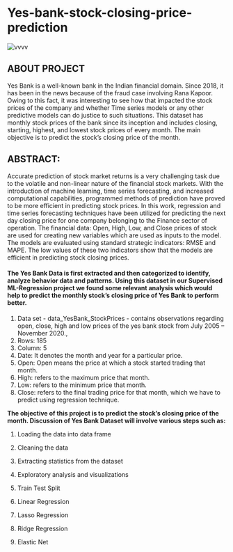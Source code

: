 # Yes-bank-stock-closing-price-prediction

![vvvv](https://github.com/Karantiwari307/Yes-bank-stock-closing-price-prediction/assets/111437123/633412d3-a704-46bc-8896-1a5869a07e6e)


## ABOUT PROJECT


Yes Bank is a well-known bank in the Indian financial domain. Since 2018, it has been in the news because of the fraud case involving Rana Kapoor. Owing to this fact, it was interesting to see how that impacted the stock prices of the company and whether Time series models or any other predictive models can do justice to such situations. This dataset has monthly stock prices of the bank since its inception and includes closing, starting, highest, and lowest stock prices of every month. The main objective is to predict the stock’s closing price of the month.
## ABSTRACT:
Accurate prediction of stock market returns is a very challenging task due to the volatile and non-linear nature of the financial stock markets. With the introduction of machine learning, time series forecasting, and increased computational capabilities, programmed methods of prediction have proved to be more efficient in predicting stock prices. In this work, regression and time series forecasting techniques have been utilized for predicting the next day closing price for one company belonging to the Finance sector of operation. The financial data: Open, High, Low, and Close prices of stock are used for creating new variables which are used as inputs to the model. The models are evaluated using standard strategic indicators: RMSE and MAPE. The low values of these two indicators show that the models are efficient in predicting stock closing prices.

#### The Yes Bank Data is first extracted and then categorized to identify, analyze behavior data and patterns. Using this dataset in our Supervised ML-Regression project we found some relevant analysis which would help to predict the monthly stock’s closing price of Yes Bank to perform better.


1. Data set - data_YesBank_StockPrices - contains observations regarding open, close, high and low prices of the yes bank stock from July 2005 – November 2020., 
2. Rows: 185
3. Column: 5
4. Date: It denotes the month and year for a particular price.
5. Open: Open means the price at which a stock started trading that month.
6. High: refers to the maximum price that month.
7. Low: refers to the minimum price that month.
8. Close: refers to the final trading price for that month, which we have to predict using regression technique.


**The objective of this project is to predict the stock’s closing price of the month. Discussion of Yes Bank Dataset will involve various steps such as:**
1. Loading the data into data frame

1. Cleaning the data
2. Extracting statistics from the dataset
3. Exploratory analysis and visualizations
4. Train Test Split
5. Linear Regression
6. Lasso Regression
7. Ridge Regression
8. Elastic Net
